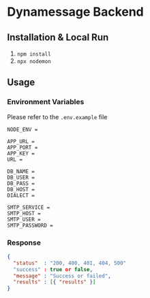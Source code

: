 # Dynamessage Backend

## Installation & Local Run

1. `npm install`
2. `npx nodemon`

## Usage

### Environment Variables

Please refer to the `.env.example` file

```
NODE_ENV =

APP_URL =
APP_PORT =
APP_KEY =
URL =

DB_NAME =
DB_USER =
DB_PASS =
DB_HOST =
DIALECT =

SMTP_SERVICE =
SMTP_HOST =
SMTP_USER =
SMTP_PASSWORD =
```

### Response

```json
{
  "status"  : "200, 400, 401, 404, 500"
  "success" : true or false,
  "message" : "Success or failed",
  "results" : [{ "results" }]
}
```
